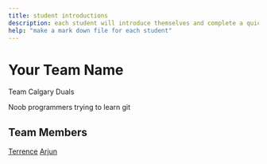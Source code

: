 ```yaml
---
title: student introductions
description: each student will introduce themselves and complete a quick bio
help: "make a mark down file for each student"
---
```


# Your Team Name

Team Calgary Duals

Noob programmers trying to learn git

## Team Members

[Terrence](/Terrence.md)
[Arjun](/Arjun.md)